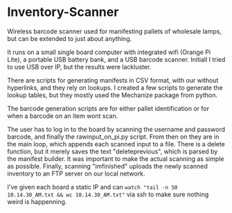 # Inventory-Scanner

Wireless barcode scanner used for manifesting pallets of wholesale lamps, but can be extended to just about anything. 

It runs on a small single board computer with integrated wifi (Orange Pi Lite), a portable USB battery bank, and a USB barcode scanner.
Initiall I tried to use USB over IP, but the results were lackluster.

There are scripts for generating manifests in CSV format, with our without hyperlinks, and they rely on lookups. I created a few scripts to generate the lookup tables, but they mostly used the Mechanize package from python. 

The barcode generation scripts are for either pallet identification or for when a barcode on an item wont scan. 

The user has to log in to the board by scanning the username and password barcode, and finally the rawinput_on_pi.py script. From then on they are in the main loop, which appends each scanned input to a file. There is a delete function, but it merely saves the text "deleteprevious", which is parsed by the manifest builder. It was important to make the actual scanning as simple as possible. Finally, scanning "imfinished" uploads the newly scanned inventory to an FTP server on our local network. 

I've given each board a static IP and can `watch "tail -n 50 10.14.30_AM.txt && wc 10.14.30_AM.txt"` via ssh to make sure nothing weird is happenning. 
